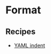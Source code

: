 # Format

## Recipes

* [YAML indent](https://docs.openrewrite.org/reference/recipes/yaml/format/indents)

